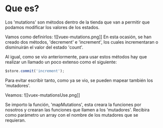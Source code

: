 # Que es?
Los 'mutations' son métodos dentro de la tienda que van a permitir que podamos modificar los valores de los estados.

Vamos como definirlos:
![[vuex-mutations.png]]
En esta ocasión, se han creado dos métodos, 'decrement' e 'increment', los cuales incrementaran o disminuirán el valor del estado 'count'.

Al igual, como se vio anteriormente, para usar estos métodos hay que realizar un llamado un poco extenso como el siguiente:

```js
$store.commit('increment');
```

Para evitar escribir tanto, como ya se vio, se pueden mapear también los 'mutadores'.

Veamos:
![[vuex-mutationsUse.png]]

Se importo la función, 'mapMutations', esta creara la funciones por nosotros y crearan las funciones que llamen a los 'mutadores'. Recibira como parámetro un array con el nombre de los mutadores que se requieran.
